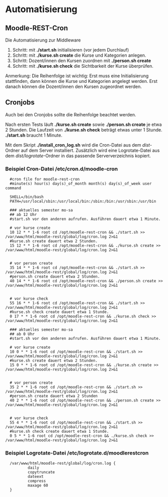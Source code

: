 # Automatisierung

## Moodle-REST-Cron

Die Automatisierung zur Middleware

1. Schritt: mit **./start.sh** initialisieren (vor jedem Durchlauf)
2. Schritt: mit **./kurse.sh create** die Kurse und Kategorien anlegen.
3. Schritt: Dozent/innen den Kursen zuordnen mit **./person.sh create**
4. Schritt: mit **./kurse.sh check** die Sichtbarkeit der Kurse überprüfen.

Anmerkung: Die Reihenfolge ist wichtig:
Erst muss eine Initialisierung stattfinden, dann können die Kurse und Kategorien angelegt werden.
Erst danach können die Dozent/innen den Kursen zugeordnet werden.

## Cronjobs

Auch bei den Cronjobs sollte die Reihenfolge beachtet werden.

Nach ersten Tests läuft **./kurse.sh create** sowie **./person.sh create** je etwa 2 Stunden.
Die Laufzeit von **./kurse.sh check** beträgt etwas unter 1 Stunde. **./start.sh** braucht 1 Minute.

Mit dem Skript **./install_cron_log.sh** wird die Cron-Datei aus dem _dist_-Ordner auf dem Server installiert.
Zusätzlich wird eine Logrotate-Datei aus dem _dist/logrotate_-Ordner in das passende Serververzeichnis kopiert.

### Beispiel Cron-Datei /etc/cron.d/moodle-cron

```
  #cron file for moodle-rest-cron
  #minute(s) hour(s) day(s)_of_month month(s) day(s)_of_week user command

  SHELL=/bin/bash
  PATH=/usr/local/sbin:/usr/local/bin:/sbin:/bin:/usr/sbin:/usr/bin

  ### aktuelles semester mo-sa
  ## ab 12 Uhr
  #start.sh vor den anderen aufrufen. Ausführen dauert etwa 1 Minute.

  # vor kurse create
  10 12 * * 1-6 root cd /opt/moodle-rest-cron && ./start.sh >> /var/www/html/moodle-rest/global/log/cron.log 2>&1
  #kurse.sh create dauert etwa 2 Stunden.
  15 12 * * 1-6 root cd /opt/moodle-rest-cron && ./kurse.sh create >> /var/www/html/moodle-rest/global/log/cron.log 2>&1


  # vor person create
  35 14 * * 1-6 root cd /opt/moodle-rest-cron && ./start.sh >> /var/www/html/moodle-rest/global/log/cron.log 2>&1
  #person.sh create dauert etwa 2 Stunden.
  40 14 * * 1-6 root cd /opt/moodle-rest-cron && ./person.sh create >> /var/www/html/moodle-rest/global/log/cron.log 2>&1


  # vor kurse check
  55 16 * * 1-6 root cd /opt/moodle-rest-cron && ./start.sh >> /var/www/html/moodle-rest/global/log/cron.log 2>&1
  #kurse.sh check create dauert etwa 1 Stunde.
  0 17 * * 1-6 root cd /opt/moodle-rest-cron && ./kurse.sh check >> /var/www/html/moodle-rest/global/log/cron.log 2>&1

  ### aktuelles semester mo-sa
  ## ab 0 Uhr
  #start.sh vor den anderen aufrufen. Ausführen dauert etwa 1 Minute.

  # vor kurse create
  10 0 * * 1-6 root cd /opt/moodle-rest-cron && ./start.sh >> /var/www/html/moodle-rest/global/log/cron.log 2>&1
  #kurse.sh create dauert etwa 2 Stunden.
  15 0 * * 1-6 root cd /opt/moodle-rest-cron && ./kurse.sh create >> /var/www/html/moodle-rest/global/log/cron.log 2>&1


  # vor person create
  35 2 * * 1-6 root cd /opt/moodle-rest-cron && ./start.sh >> /var/www/html/moodle-rest/global/log/cron.log 2>&1
  #person.sh create dauert etwa 2 Stunden
  40 2 * * 1-6 root cd /opt/moodle-rest-cron && ./person.sh create >> /var/www/html/moodle-rest/global/log/cron.log 2>&1


  # vor kurse check
  55 4 * * 1-6 root cd /opt/moodle-rest-cron && ./start.sh >> /var/www/html/moodle-rest/global/log/cron.log 2>&1
  #kurse.sh check create dauert etwa 1 Stunde.
  0 5 * * 1-6 root cd /opt/moodle-rest-cron && ./kurse.sh check >> /var/www/html/moodle-rest/global/log/cron.log 2>&1
```

### Beispiel Logrotate-Datei /etc/logrotate.d/moodlerestcron

```
  /var/www/html/moodle-rest/global/log/cron.log {
          daily
          copytruncate
          dateext
          compress
          maxage 60
  }
```
